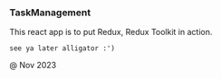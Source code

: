 ### TaskManagement

This react app is to put Redux, Redux Toolkit in action.

`see ya later alligator :')`

@ Nov 2023